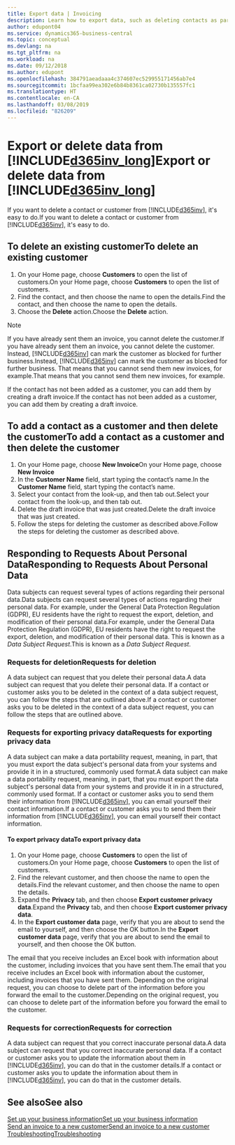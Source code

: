 ```yaml
---
title: Export data | Invoicing
description: Learn how to export data, such as deleting contacts as part of a data subject request.
author: edupont04
ms.service: dynamics365-business-central
ms.topic: conceptual
ms.devlang: na
ms.tgt_pltfrm: na
ms.workload: na
ms.date: 09/12/2018
ms.author: edupont
ms.openlocfilehash: 384791aeadaaa4c374607ec529955171456ab7e4
ms.sourcegitcommit: 1bcfaa99ea302e6b84b8361ca02730b135557fc1
ms.translationtype: HT
ms.contentlocale: en-CA
ms.lasthandoff: 03/08/2019
ms.locfileid: "826209"
---
```

# <a name="export-or-delete-data-from-included365invlongincludesd365invlongmd"></a><span data-ttu-id="c3734-103">Export or delete data from [!INCLUDE[d365inv_long](includes/d365inv_long.md)]</span><span class="sxs-lookup"><span data-stu-id="c3734-103">Export or delete data from [!INCLUDE[d365inv_long](includes/d365inv_long.md)]</span></span>

<span data-ttu-id="c3734-104">If you want to delete a contact or customer from [!INCLUDE[d365inv](includes/d365inv.md)], it's easy to do.</span><span class="sxs-lookup"><span data-stu-id="c3734-104">If you want to delete a contact or customer from [!INCLUDE[d365inv](includes/d365inv.md)], it's easy to do.</span></span>  

## <a name="to-delete-an-existing-customer"></a><span data-ttu-id="c3734-105">To delete an existing customer</span><span class="sxs-lookup"><span data-stu-id="c3734-105">To delete an existing customer</span></span>

1. <span data-ttu-id="c3734-106">On your Home page, choose **Customers** to open the list of customers.</span><span class="sxs-lookup"><span data-stu-id="c3734-106">On your Home page, choose **Customers** to open the list of customers.</span></span>
2. <span data-ttu-id="c3734-107">Find the contact, and then choose the name to open the details.</span><span class="sxs-lookup"><span data-stu-id="c3734-107">Find the contact, and then choose the name to open the details.</span></span>
3. <span data-ttu-id="c3734-108">Choose the **Delete** action.</span><span class="sxs-lookup"><span data-stu-id="c3734-108">Choose the **Delete** action.</span></span>

> [!NOTE]
> <span data-ttu-id="c3734-109">If you have already sent them an invoice, you cannot delete the customer.</span><span class="sxs-lookup"><span data-stu-id="c3734-109">If you have already sent them an invoice, you cannot delete the customer.</span></span> <span data-ttu-id="c3734-110">Instead, [!INCLUDE[d365inv](includes/d365inv.md)] can mark the customer as blocked for further business.</span><span class="sxs-lookup"><span data-stu-id="c3734-110">Instead, [!INCLUDE[d365inv](includes/d365inv.md)] can mark the customer as blocked for further business.</span></span> <span data-ttu-id="c3734-111">That means that you cannot send them new invoices, for example.</span><span class="sxs-lookup"><span data-stu-id="c3734-111">That means that you cannot send them new invoices, for example.</span></span>  

<span data-ttu-id="c3734-112">If the contact has not been added as a customer, you can add them by creating a draft invoice.</span><span class="sxs-lookup"><span data-stu-id="c3734-112">If the contact has not been added as a customer, you can add them by creating a draft invoice.</span></span>

## <a name="to-add-a-contact-as-a-customer-and-then-delete-the-customer"></a><span data-ttu-id="c3734-113">To add a contact as a customer and then delete the customer</span><span class="sxs-lookup"><span data-stu-id="c3734-113">To add a contact as a customer and then delete the customer</span></span>

1. <span data-ttu-id="c3734-114">On your Home page, choose **New Invoice**</span><span class="sxs-lookup"><span data-stu-id="c3734-114">On your Home page, choose **New Invoice**</span></span>
2. <span data-ttu-id="c3734-115">In the **Customer Name** field, start typing the contact’s name.</span><span class="sxs-lookup"><span data-stu-id="c3734-115">In the **Customer Name** field, start typing the contact’s name.</span></span>
3. <span data-ttu-id="c3734-116">Select your contact from the look-up, and then tab out.</span><span class="sxs-lookup"><span data-stu-id="c3734-116">Select your contact from the look-up, and then tab out.</span></span>
4. <span data-ttu-id="c3734-117">Delete the draft invoice that was just created.</span><span class="sxs-lookup"><span data-stu-id="c3734-117">Delete the draft invoice that was just created.</span></span>
5. <span data-ttu-id="c3734-118">Follow the steps for deleting the customer as described above.</span><span class="sxs-lookup"><span data-stu-id="c3734-118">Follow the steps for deleting the customer as described above.</span></span>

## <a name="responding-to-requests-about-personal-data"></a><span data-ttu-id="c3734-119">Responding to Requests About Personal Data</span><span class="sxs-lookup"><span data-stu-id="c3734-119">Responding to Requests About Personal Data</span></span>

<span data-ttu-id="c3734-120">Data subjects can request several types of actions regarding their personal data.</span><span class="sxs-lookup"><span data-stu-id="c3734-120">Data subjects can request several types of actions regarding their personal data.</span></span> <span data-ttu-id="c3734-121">For example, under the General Data Protection Regulation (GDPR), EU residents have the right to request the export, deletion, and modification of their personal data.</span><span class="sxs-lookup"><span data-stu-id="c3734-121">For example, under the General Data Protection Regulation (GDPR), EU residents have the right to request the export, deletion, and modification of their personal data.</span></span> <span data-ttu-id="c3734-122">This is known as a *Data Subject Request*.</span><span class="sxs-lookup"><span data-stu-id="c3734-122">This is known as a *Data Subject Request*.</span></span>  

### <a name="requests-for-deletion"></a><span data-ttu-id="c3734-123">Requests for deletion</span><span class="sxs-lookup"><span data-stu-id="c3734-123">Requests for deletion</span></span>

<span data-ttu-id="c3734-124">A data subject can request that you delete their personal data.</span><span class="sxs-lookup"><span data-stu-id="c3734-124">A data subject can request that you delete their personal data.</span></span> <span data-ttu-id="c3734-125">If a contact or customer asks you to be deleted in the context of a data subject request, you can follow the steps that are outlined above.</span><span class="sxs-lookup"><span data-stu-id="c3734-125">If a contact or customer asks you to be deleted in the context of a data subject request, you can follow the steps that are outlined above.</span></span>  

### <a name="requests-for-exporting-privacy-data"></a><span data-ttu-id="c3734-126">Requests for exporting privacy data</span><span class="sxs-lookup"><span data-stu-id="c3734-126">Requests for exporting privacy data</span></span>

<span data-ttu-id="c3734-127">A data subject can make a data portability request, meaning, in part, that you must export the data subject's personal data from your systems and provide it in in a structured, commonly used format.</span><span class="sxs-lookup"><span data-stu-id="c3734-127">A data subject can make a data portability request, meaning, in part, that you must export the data subject's personal data from your systems and provide it in in a structured, commonly used format.</span></span>  <span data-ttu-id="c3734-128">If a contact or customer asks you to send them their information from [!INCLUDE[d365inv](includes/d365inv.md)], you can email yourself their contact information.</span><span class="sxs-lookup"><span data-stu-id="c3734-128">If a contact or customer asks you to send them their information from [!INCLUDE[d365inv](includes/d365inv.md)], you can email yourself their contact information.</span></span>  

#### <a name="to-export-privacy-data"></a><span data-ttu-id="c3734-129">To export privacy data</span><span class="sxs-lookup"><span data-stu-id="c3734-129">To export privacy data</span></span>

1. <span data-ttu-id="c3734-130">On your Home page, choose **Customers** to open the list of customers.</span><span class="sxs-lookup"><span data-stu-id="c3734-130">On your Home page, choose **Customers** to open the list of customers.</span></span>
2. <span data-ttu-id="c3734-131">Find the relevant customer, and then choose the name to open the details.</span><span class="sxs-lookup"><span data-stu-id="c3734-131">Find the relevant customer, and then choose the name to open the details.</span></span>
3. <span data-ttu-id="c3734-132">Expand the **Privacy** tab, and then choose **Export customer privacy data**.</span><span class="sxs-lookup"><span data-stu-id="c3734-132">Expand the **Privacy** tab, and then choose **Export customer privacy data**.</span></span>
4. <span data-ttu-id="c3734-133">In the **Export customer data** page, verify that you are about to send the email to yourself, and then choose the OK button.</span><span class="sxs-lookup"><span data-stu-id="c3734-133">In the **Export customer data** page, verify that you are about to send the email to yourself, and then choose the OK button.</span></span>

<span data-ttu-id="c3734-134">The email that you receive includes an Excel book with information about the customer, including invoices that you have sent them.</span><span class="sxs-lookup"><span data-stu-id="c3734-134">The email that you receive includes an Excel book with information about the customer, including invoices that you have sent them.</span></span> <span data-ttu-id="c3734-135">Depending on the original request, you can choose to delete part of the information before you forward the email to the customer.</span><span class="sxs-lookup"><span data-stu-id="c3734-135">Depending on the original request, you can choose to delete part of the information before you forward the email to the customer.</span></span>  

### <a name="requests-for-correction"></a><span data-ttu-id="c3734-136">Requests for correction</span><span class="sxs-lookup"><span data-stu-id="c3734-136">Requests for correction</span></span>

<span data-ttu-id="c3734-137">A data subject can request that you correct inaccurate personal data.</span><span class="sxs-lookup"><span data-stu-id="c3734-137">A data subject can request that you correct inaccurate personal data.</span></span> <span data-ttu-id="c3734-138">If a contact or customer asks you to update the information about them in [!INCLUDE[d365inv](includes/d365inv.md)], you can do that in the customer details.</span><span class="sxs-lookup"><span data-stu-id="c3734-138">If a contact or customer asks you to update the information about them in [!INCLUDE[d365inv](includes/d365inv.md)], you can do that in the customer details.</span></span>  

## <a name="see-also"></a><span data-ttu-id="c3734-139">See also</span><span class="sxs-lookup"><span data-stu-id="c3734-139">See also</span></span>

[<span data-ttu-id="c3734-140">Set up your business information</span><span class="sxs-lookup"><span data-stu-id="c3734-140">Set up your business information</span></span>](set-up-business-profile.md)  
[<span data-ttu-id="c3734-141">Send an invoice to a new customer</span><span class="sxs-lookup"><span data-stu-id="c3734-141">Send an invoice to a new customer</span></span>](send-invoice.md)  
[<span data-ttu-id="c3734-142">Troubleshooting</span><span class="sxs-lookup"><span data-stu-id="c3734-142">Troubleshooting</span></span>](about-troubleshooting.md)  
